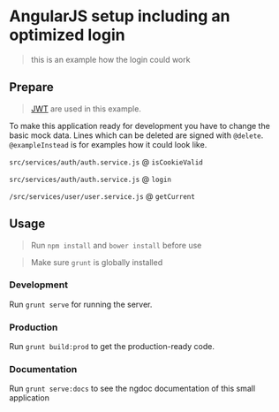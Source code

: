 # AngularJS setup including an optimized login

> this is an example how the login could work

## Prepare

> [JWT](https://jwt.io/) are used in this example.

To make this application ready for development you have to change the basic mock data. Lines which can be deleted are signed with `@delete`. `@exampleInstead` is for examples how it could look like.

`src/services/auth/auth.service.js` @ `isCookieValid`

`src/services/auth/auth.service.js` @ `login`

`/src/services/user/user.service.js` @ `getCurrent`

## Usage

> Run `npm install` and `bower install` before use

> Make sure `grunt` is globally installed

### Development

Run `grunt serve` for running the server.

### Production

Run `grunt build:prod` to get the production-ready code.

### Documentation

Run `grunt serve:docs` to see the ngdoc documentation of this small application